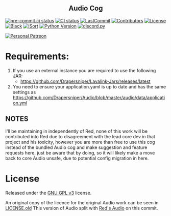 <h2 align="center">Audio Cog</h2>

[![pre-commit.ci status](https://results.pre-commit.ci/badge/github/Drapersniper/Audio/master.svg)](https://results.pre-commit.ci/latest/github/Drapersniper/Audio/master)
[![CI status](https://github.com/Drapersniper/Audio/actions/workflows/main.yml/badge.svg)](https://github.com/Drapersniper/Audio/actions/workflows/main.yml)
[![LastCommit](https://img.shields.io/github/last-commit/Drapersniper/Audio?logo=Github&labelColor=292f35&logoColor=878f96&color=32c754)](https://github.com/Drapersniper/Audio/commits/master)
[![Contributors](https://img.shields.io/github/contributors/Drapersniper/Audio.svg?labelColor=292f35&logo=GitHub&logoColor=878f96&color=32c754)](https://github.com/Drapersniper/Audio/graphs/contributors)
[![License](https://img.shields.io/badge/License-GPLv3-blue.svg?labelColor=292f35&color=32c754)](https://github.com/Cog-Creators/Red-DiscordBot/blob/V3/develop/LICENSE)
[![Black](https://img.shields.io/badge/code%20style-black-000000.svg?labelColor=292f35&logo=python&logoColor=878f96&color=32c754)](https://github.com/psf/black)
[![iSort](https://img.shields.io/badge/%20imports-isort-%231674b1?style=flat&labelColor=292f35&logo=python&logoColor=878f96&color=32c754)](https://pycqa.github.io/isort)
[![Python Version](https://img.shields.io/pypi/pyversions/Red-Discordbot?labelColor=292f35&logo=python&logoColor=878f96&color=32c754)](https://www.python.org/downloads/)
[![discord.py](https://img.shields.io/badge/discord-py-blue.svg?labelColor=292f35&logo=python&logoColor=878f96&color=32c754)](https://github.com/Rapptz/discord.py/)

[![Personal Patreon](https://img.shields.io/badge/Support-Me!-black.svg?labelColor=292f35)](https://www.patreon.com/drapersniper)

# Requirements:
1. If you use an external instance you are required to use the following JAR:
    - <https://github.com/Drapersniper/Lavalink-Jars/releases/latest>
2. You need to ensure your application.yaml is up to date and has the same settings as <https://github.com/Drapersniper/Audio/blob/master/audio/data/application.yml>



## NOTES

I'll be maintaining in independently of Red, none of this work will be contributed into Red due to disagreement with the lead core dev in that project and his toxicity, however you are more than free to use this cog instead of the bundled Audio cog and make suggestion and feature requests here, just be aware that by doing, so it will likely make a move back to core Audio unsafe, due to potential config migration in here.

# License
Released under the [GNU GPL v3](https://www.gnu.org/licenses/gpl-3.0.en.html) license.

An original copy of the licence for the original Audio work can be seen in [LICENSE.old](LICENSE.old)
This version of Audio  split with [Red's Audio](https://github.com/Cog-Creators/Red-DiscordBot/commit/ca373052c53d88ac87d89632e4328ac09e890190) on this commit.
